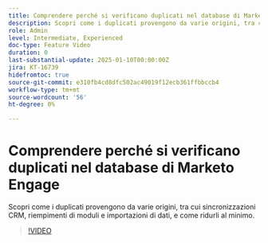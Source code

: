 ```yaml
---
title: Comprendere perché si verificano duplicati nel database di Marketo Engage
description: Scopri come i duplicati provengono da varie origini, tra cui sincronizzazioni CRM, riempimenti di moduli e importazioni di dati, e come ridurli al minimo.
role: Admin
level: Intermediate, Experienced
doc-type: Feature Video
duration: 0
last-substantial-update: 2025-01-10T00:00:00Z
jira: KT-16739
hidefromtoc: true
source-git-commit: e310fb4cd8dfc502ac49019f12ecb361ffbbccb4
workflow-type: tm+mt
source-wordcount: '56'
ht-degree: 0%

---
```



# Comprendere perché si verificano duplicati nel database di Marketo Engage

Scopri come i duplicati provengono da varie origini, tra cui sincronizzazioni CRM, riempimenti di moduli e importazioni di dati, e come ridurli al minimo.

>[!VIDEO](https://video.tv.adobe.com/v/3441864/?learn=on&enablevpops)

